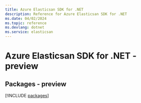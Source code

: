 ```yaml
---
title: Azure Elasticsan SDK for .NET
description: Reference for Azure Elasticsan SDK for .NET
ms.date: 04/02/2024
ms.topic: reference
ms.devlang: dotnet
ms.service: elasticsan
---
```

# Azure Elasticsan SDK for .NET - preview
## Packages - preview
[!INCLUDE [packages](elasticsan-index.md)]